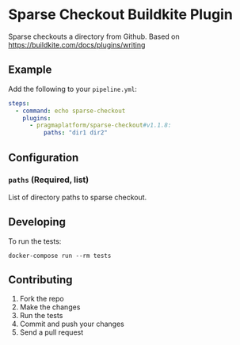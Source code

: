 # Sparse Checkout Buildkite Plugin

Sparse checkouts a directory from Github. Based on https://buildkite.com/docs/plugins/writing

## Example

Add the following to your `pipeline.yml`:

```yml
steps:
  - command: echo sparse-checkout
    plugins:
      - pragmaplatform/sparse-checkout#v1.1.8:
          paths: "dir1 dir2"
```

## Configuration

### `paths` (Required, list)

List of directory paths to sparse checkout.

## Developing

To run the tests:

```shell
docker-compose run --rm tests
```

## Contributing

1. Fork the repo
2. Make the changes
3. Run the tests
4. Commit and push your changes
5. Send a pull request
